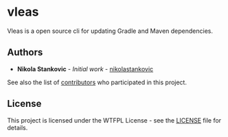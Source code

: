 # vleas

Vleas is a open source cli for updating Gradle and Maven dependencies.

## Authors

* **Nikola Stankovic** - *Initial work* - [nikolastankovic](https://github.com/nikolastankovic)

See also the list of [contributors](https://github.com/nikolastankovic/vleas/contributors) who participated in this project.

## License

This project is licensed under the WTFPL License - see the [LICENSE](LICENSE) file for details.
